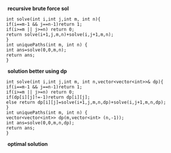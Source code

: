 ​
**recursive brute force sol**
```
int solve(int i,int j,int m, int n){
if(i==m-1 && j==n-1)return 1;
if(i>=m || j>=n) return 0;
return solve(i+1,j,m,n)+solve(i,j+1,m,n);
}
int uniquePaths(int m, int n) {
int ans=solve(0,0,m,n);
return ans;
}
```
​
**solution better using dp**
​
```
int solve(int i,int j,int m, int n,vector<vector<int>>& dp){
if(i==m-1 && j==n-1)return 1;
if(i>=m || j>=n) return 0;
if(dp[i][j]!=-1)return dp[i][j];
else return dp[i][j]=solve(i+1,j,m,n,dp)+solve(i,j+1,m,n,dp);
}
int uniquePaths(int m, int n) {
vector<vector<int>> dp(m,vector<int> (n,-1));
int ans=solve(0,0,m,n,dp);
return ans;
}
```
​
**optimal solution**
```
​
```
​